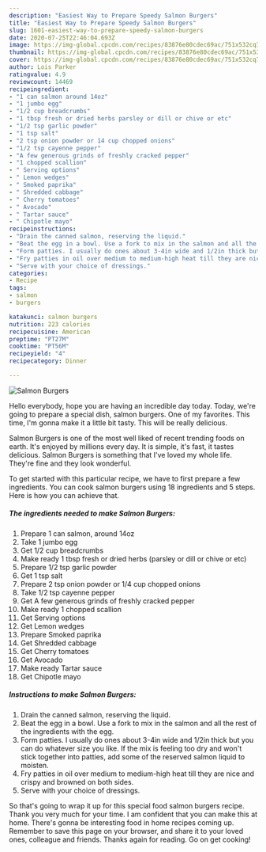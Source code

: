```yaml
---
description: "Easiest Way to Prepare Speedy Salmon Burgers"
title: "Easiest Way to Prepare Speedy Salmon Burgers"
slug: 1601-easiest-way-to-prepare-speedy-salmon-burgers
date: 2020-07-25T22:46:04.693Z
image: https://img-global.cpcdn.com/recipes/83876e80cdec69ac/751x532cq70/salmon-burgers-recipe-main-photo.jpg
thumbnail: https://img-global.cpcdn.com/recipes/83876e80cdec69ac/751x532cq70/salmon-burgers-recipe-main-photo.jpg
cover: https://img-global.cpcdn.com/recipes/83876e80cdec69ac/751x532cq70/salmon-burgers-recipe-main-photo.jpg
author: Lois Parker
ratingvalue: 4.9
reviewcount: 14469
recipeingredient:
- "1 can salmon around 14oz"
- "1 jumbo egg"
- "1/2 cup breadcrumbs"
- "1 tbsp fresh or dried herbs parsley or dill or chive or etc"
- "1/2 tsp garlic powder"
- "1 tsp salt"
- "2 tsp onion powder or 14 cup chopped onions"
- "1/2 tsp cayenne pepper"
- "A few generous grinds of freshly cracked pepper"
- "1 chopped scallion"
- " Serving options"
- " Lemon wedges"
- " Smoked paprika"
- " Shredded cabbage"
- " Cherry tomatoes"
- " Avocado"
- " Tartar sauce"
- " Chipotle mayo"
recipeinstructions:
- "Drain the canned salmon, reserving the liquid."
- "Beat the egg in a bowl. Use a fork to mix in the salmon and all the rest of the ingredients with the egg."
- "Form patties. I usually do ones about 3-4in wide and 1/2in thick but you can do whatever size you like. If the mix is feeling too dry and won&#39;t stick together into patties, add some of the reserved salmon liquid to moisten."
- "Fry patties in oil over medium to medium-high heat till they are nice and crispy and browned on both sides."
- "Serve with your choice of dressings."
categories:
- Recipe
tags:
- salmon
- burgers

katakunci: salmon burgers 
nutrition: 223 calories
recipecuisine: American
preptime: "PT27M"
cooktime: "PT56M"
recipeyield: "4"
recipecategory: Dinner

---
```



![Salmon Burgers](https://img-global.cpcdn.com/recipes/83876e80cdec69ac/751x532cq70/salmon-burgers-recipe-main-photo.jpg)

Hello everybody, hope you are having an incredible day today. Today, we're going to prepare a special dish, salmon burgers. One of my favorites. This time, I'm gonna make it a little bit tasty. This will be really delicious.



Salmon Burgers is one of the most well liked of recent trending foods on earth. It's enjoyed by millions every day. It is simple, it's fast, it tastes delicious. Salmon Burgers is something that I've loved my whole life. They're fine and they look wonderful.


To get started with this particular recipe, we have to first prepare a few ingredients. You can cook salmon burgers using 18 ingredients and 5 steps. Here is how you can achieve that.

<!--inarticleads1-->

##### The ingredients needed to make Salmon Burgers:

1. Prepare 1 can salmon, around 14oz
1. Take 1 jumbo egg
1. Get 1/2 cup breadcrumbs
1. Make ready 1 tbsp fresh or dried herbs (parsley or dill or chive or etc)
1. Prepare 1/2 tsp garlic powder
1. Get 1 tsp salt
1. Prepare 2 tsp onion powder or 1/4 cup chopped onions
1. Take 1/2 tsp cayenne pepper
1. Get A few generous grinds of freshly cracked pepper
1. Make ready 1 chopped scallion
1. Get  Serving options
1. Get  Lemon wedges
1. Prepare  Smoked paprika
1. Get  Shredded cabbage
1. Get  Cherry tomatoes
1. Get  Avocado
1. Make ready  Tartar sauce
1. Get  Chipotle mayo




<!--inarticleads2-->

##### Instructions to make Salmon Burgers:

1. Drain the canned salmon, reserving the liquid.
1. Beat the egg in a bowl. Use a fork to mix in the salmon and all the rest of the ingredients with the egg.
1. Form patties. I usually do ones about 3-4in wide and 1/2in thick but you can do whatever size you like. If the mix is feeling too dry and won&#39;t stick together into patties, add some of the reserved salmon liquid to moisten.
1. Fry patties in oil over medium to medium-high heat till they are nice and crispy and browned on both sides.
1. Serve with your choice of dressings.




So that's going to wrap it up for this special food salmon burgers recipe. Thank you very much for your time. I am confident that you can make this at home. There's gonna be interesting food in home recipes coming up. Remember to save this page on your browser, and share it to your loved ones, colleague and friends. Thanks again for reading. Go on get cooking!
